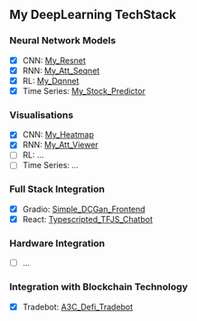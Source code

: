 ## My DeepLearning TechStack

### Neural Network Models
- [x] CNN: [My_Resnet](https://github.com/ssghost/My_Resnet)
- [x] RNN: [My_Att_Seqnet](https://github.com/ssghost/My_Attention_Seqnet)
- [x] RL: [My_Dqnnet](https://github.com/ssghost/MyDqnnet)
- [x] Time Series: [My_Stock_Predictor](https://github.com/ssghost/MyStockPredictor) 

### Visualisations
- [x] CNN: [My_Heatmap](https://github.com/ssghhost/My_Heatmap)
- [x] RNN: [My_Att_Viewer](https://github.com/ssghost/Myy_Att_Viewer)
- [ ] RL: ...
- [ ] Time Series: ...

### Full Stack Integration
- [x] Gradio: [Simple_DCGan_Frontend](https://github.com/ssghost/Simple_DCGan_Frontend)
- [x] React: [Typescripted_TFJS_Chatbot](https://github.com/ssghost/Typescripted_TFJS_Chatbot)

### Hardware Integration
- [ ] ...

### Integration with Blockchain Technology
- [x] Tradebot: [A3C_Defi_Tradebot](https://github.com/ssghost/A3C_Defi_Tradebot)

